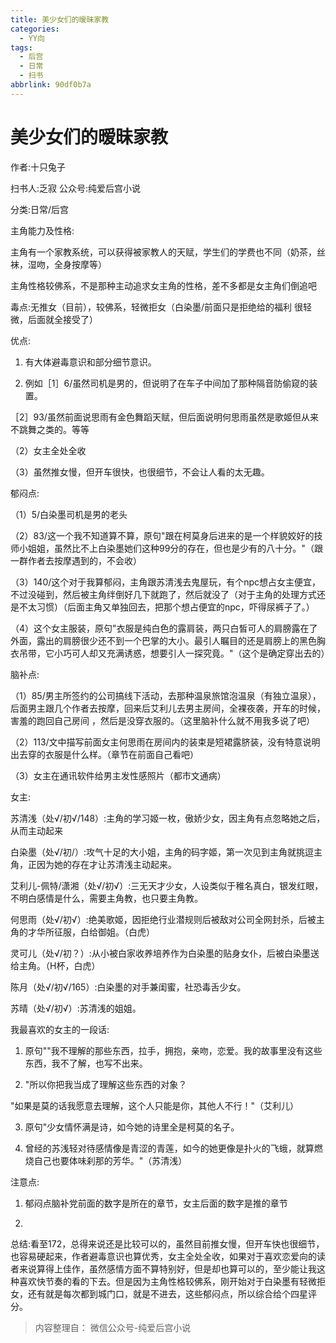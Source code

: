 ```yaml
---
title: 美少女们的暧昧家教
categories:
  - YY向
tags:
  - 后宫
  - 日常
  - 扫书
abbrlink: 90df0b7a
---
```

# 美少女们的暧昧家教
作者:十只兔子

扫书人:乏寂 公众号:纯爱后宫小说

分类:日常/后宫

主角能力及性格:

主角有一个家教系统，可以获得被家教人的天赋，学生们的学费也不同（奶茶，丝袜，湿吻，全身按摩等）

主角性格较佛系，不是那种主动追求女主角的性格，差不多都是女主角们倒追吧

毒点:无推女（目前），较佛系，轻微拒女（白染墨/前面只是拒绝给的福利
很轻微，后面就全接受了）

优点:

1.  有大体避毒意识和部分细节意识。

2.  例如［1］6/虽然司机是男的，但说明了在车子中间加了那种隔音防偷窥的装置。

［2］93/虽然前面说思雨有金色舞蹈天赋，但后面说明何思雨虽然是歌姬但从来不跳舞之类的。等等

（2）女主全处全收

（3）虽然推女慢，但开车很快，也很细节，不会让人看的太无趣。

郁闷点:

（1）5/白染墨司机是男的老头

（2）83/这一个我不知道算不算，原句"跟在柯莫身后进来的是一个样貌姣好的技师小姐姐，虽然比不上白染墨她们这种99分的存在，但也是少有的八十分。"（跟一群作者去按摩遇到的，不会收）

（3）140/这个对于我算郁闷，主角跟苏清浅去鬼屋玩，有个npc想占女主便宜，不过没碰到，然后被主角绊倒好几下就跑了，然后就没了（对于主角的处理方式还是不太习惯）（后面主角又单独回去，把那个想占便宜的npc，吓得尿裤子了。）

（4）这个女主服装，原句"衣服是纯白色的露肩装，两只白皙可人的肩膀露在了外面，露出的肩膀很少还不到一个巴掌的大小。最引人瞩目的还是肩膀上的黑色胸衣吊带，它小巧可人却又充满诱惑，想要引人一探究竟。"（这个是确定穿出去的）

脑补点:

（1）85/男主所签约的公司搞线下活动，去那种温泉旅馆泡温泉（有独立温泉），后面男主跟几个作者去按摩，回来后艾利儿去男主房间，全裸夜袭，开车的时候，害羞的跑回自己房间
，然后是没穿衣服的。（这里脑补什么就不用我多说了吧）

（2）113/文中描写前面女主何思雨在房间内的装束是短裙露脐装，没有特意说明出去穿的衣服是什么样。（章节在前面自己看吧）

（3）女主在通讯软件给男主发性感照片（都市文通病）

女主:

苏清浅（处√/初√/148）:主角的学习姬一枚，傲娇少女，因主角有点忽略她之后，从而主动起来

白染墨（处√/初/）:攻气十足的大小姐，主角的码字姬，第一次见到主角就挑逗主角，正因为她的存在才让苏清浅主动起来。

艾利儿-佩特/潇湘（处√/初√）:三无天才少女，人设类似于稚名真白，银发红眼，不明白感情是什么，需要主角教，也只要主角教。

何思雨（处√/初√）:绝美歌姬，因拒绝行业潜规则后被敌对公司全网封杀，后被主角的才华所征服，白给御姐。（白虎）

灵可儿（处√/初？）:从小被白家收养培养作为白染墨的贴身女仆，后被白染墨送给主角。（H杯，白虎）

陈月（处√/初√/165）:白染墨的对手兼闺蜜，社恐毒舌少女。

苏晴（处√/初√）:苏清浅的姐姐。

我最喜欢的女主的一段话:

1.  原句""我不理解的那些东西，拉手，拥抱，亲吻，恋爱。我的故事里没有这些东西，我不了解，也写不出来。

2.  "所以你把我当成了理解这些东西的对象？

"如果是莫的话我愿意去理解，这个人只能是你，其他人不行！"（艾利儿）

3.  原句"少女情怀满是诗，如今她的诗里全是柯莫的名子。

4.  曾经的苏浅轻对待感情像是青涩的青莲，如今的她更像是扑火的飞蛾，就算燃烧自己也要体味刹那的芳华。"（苏清浅）

注意点:

1.  郁闷点脑补党前面的数字是所在的章节，女主后面的数字是推的章节

2.  

总结:看至172，总得来说还是比较可以的，虽然目前推女慢，但开车快也很细节，也容易硬起来，作者避毒意识也算优秀，女主全处全收，如果对于喜欢恋爱向的读者来说算得上佳作，虽然感情方面不算特别好，但是却也算可以的，至少能让我这种喜欢快节奏的看的下去。但是因为主角性格较佛系，刚开始对于白染墨有轻微拒女，还有就是每次都到城门口，就是不进去，这些郁闷点，所以综合给个四星评分。


> 内容整理自： 微信公众号-纯爱后宫小说